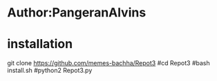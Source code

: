 # Author:PangeranAlvins
# installation

git clone https://github.com/memes-bachha/Repot3
#cd Repot3
#bash install.sh
#python2 Repot3.py



